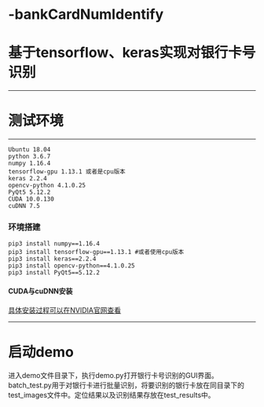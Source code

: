 # -bankCardNumIdentify

# 基于tensorflow、keras实现对银行卡号识别
---
# 测试环境
---
```
Ubuntu 18.04
python 3.6.7 
numpy 1.16.4
tensorflow-gpu 1.13.1 或者是cpu版本
keras 2.2.4
opencv-python 4.1.0.25
PyQt5 5.12.2
CUDA 10.0.130
cuDNN 7.5 
```
### 环境搭建
```
pip3 install numpy==1.16.4
pip3 install tensorflow-gpu==1.13.1 #或者使用cpu版本
pip3 install keras==2.2.4
pip3 install opencv-python==4.1.0.25
pip3 install PyQt5==5.12.2
```
#### CUDA与cuDNN安装
[具体安装过程可以在NVIDIA官网查看](https://developer.nvidia.com/cuda-10.0-download-archive)

---
# 启动demo
进入demo文件目录下，执行demo.py打开银行卡号识别的GUI界面。batch_test.py用于对银行卡进行批量识别，将要识别的银行卡放在同目录下的test_images文件中。定位结果以及识别结果存放在test_results中。
